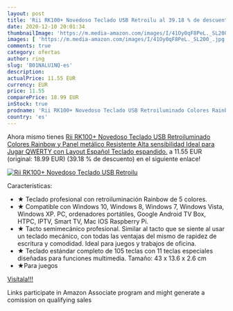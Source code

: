 ```yaml
---
layout: post
title: 'Rii RK100+ Novedoso Teclado USB Retroilu al 39.18 % de descuento'
date: 2020-12-10 20:01:34
thumbnailImage: 'https://m.media-amazon.com/images/I/41Oy0qF8PeL._SL200_.jpg'
images: [ 'https://m.media-amazon.com/images/I/41Oy0qF8PeL._SL200_.jpg' ]
comments: true
category: ofertas
author: ring
slug: 'B01NALU1NQ-es'
description:
actualPrice: 11.55 EUR
currency: EUR
price: 11.55
comparePrice: 18.99 EUR
inStock: true
prodname: 'Rii RK100+ Novedoso Teclado USB Retroiluminado Colores Rainbow y Panel metálico Resistente Alta sensibilidad Ideal para Jugar  QWERTY con Layout Español Teclado espandido.'
country: 'es'
---
```


Ahora mismo tienes [Rii RK100+ Novedoso Teclado USB Retroiluminado Colores Rainbow y Panel metálico Resistente Alta sensibilidad Ideal para Jugar  QWERTY con Layout Español Teclado espandido.](https://www.amazon.es/dp/B01NALU1NQ/?tag=tolees-21) a 11.55 EUR (original: 18.99 EUR) (39.18 %  de descuento) en el siguiente enlace!

[![Rii RK100+ Novedoso Teclado USB Retroilu](https://m.media-amazon.com/images/I/41Oy0qF8PeL._SL200_.jpg)](https://www.amazon.es/dp/B01NALU1NQ/?tag=tolees-21)

Características:

- ★ Teclado profesional con retroiluminación Rainbow de 5 colores.
- ★ Compatible con Windows 10, Windows 8, Windows 7, Windows Vista, Windows XP. PC, ordenadores portátiles, Google Android TV Box, HTPC, IPTV, Smart TV, Mac IOS Raspberry Pi.
- ★ Tacto semimecánico profesional. Similar al tacto que se siente al usar un teclado mecánico, con todas las ventajas del mismo de rapidez de escritura y comodidad. Ideal para juegos y trabajos de oficina.
- ★ Teclado estándar completo de 105 teclas con 11 teclas especiales diseñadas para funciones multimedia. Tamaño: 43 x 13.6 x 2.6 cm
- ★Para juegos

[Visítala!!!](https://www.amazon.es/dp/B01NALU1NQ/?tag=tolees-21)

Links participate in Amazon Associate program and might generate a comission on qualifying sales
